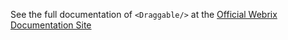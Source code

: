 See the full documentation of `<Draggable/>` at the 
[Official Webrix Documentation Site](https://webrix.amdocs.com/docs/components/draggable)